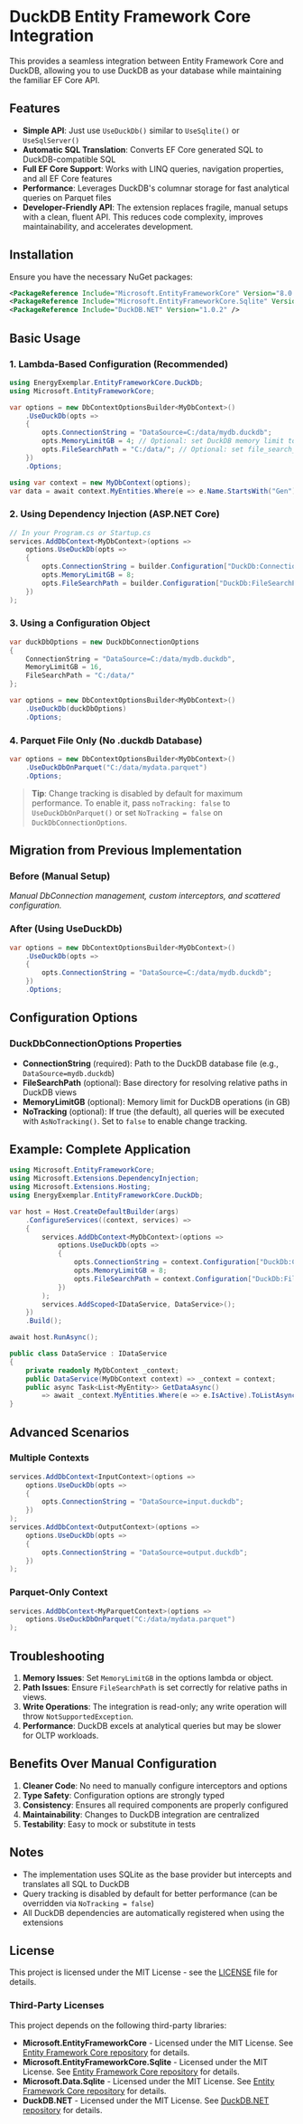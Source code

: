 # DuckDB Entity Framework Core Integration

This provides a seamless integration between Entity Framework Core and DuckDB, allowing you to use DuckDB as your database while maintaining the familiar EF Core API.

## Features

- **Simple API**: Just use `UseDuckDb()` similar to `UseSqlite()` or `UseSqlServer()`
- **Automatic SQL Translation**: Converts EF Core generated SQL to DuckDB-compatible SQL
- **Full EF Core Support**: Works with LINQ queries, navigation properties, and all EF Core features
- **Performance**: Leverages DuckDB's columnar storage for fast analytical queries on Parquet files
- **Developer-Friendly API**: The extension replaces fragile, manual setups with a clean, fluent API. This reduces code complexity, improves maintainability, and accelerates development.

## Installation

Ensure you have the necessary NuGet packages:
```xml
<PackageReference Include="Microsoft.EntityFrameworkCore" Version="8.0.0" />
<PackageReference Include="Microsoft.EntityFrameworkCore.Sqlite" Version="8.0.0" />
<PackageReference Include="DuckDB.NET" Version="1.0.2" />
```

## Basic Usage

### 1. Lambda-Based Configuration (Recommended)

```csharp
using EnergyExemplar.EntityFrameworkCore.DuckDb;
using Microsoft.EntityFrameworkCore;

var options = new DbContextOptionsBuilder<MyDbContext>()
    .UseDuckDb(opts =>
    {
        opts.ConnectionString = "DataSource=C:/data/mydb.duckdb";
        opts.MemoryLimitGB = 4; // Optional: set DuckDB memory limit to 4GB
        opts.FileSearchPath = "C:/data/"; // Optional: set file_search_path for relative views
    })
    .Options;

using var context = new MyDbContext(options);
var data = await context.MyEntities.Where(e => e.Name.StartsWith("Gen")).ToListAsync();
```

### 2. Using Dependency Injection (ASP.NET Core)

```csharp
// In your Program.cs or Startup.cs
services.AddDbContext<MyDbContext>(options =>
    options.UseDuckDb(opts =>
    {
        opts.ConnectionString = builder.Configuration["DuckDb:ConnectionString"];
        opts.MemoryLimitGB = 8;
        opts.FileSearchPath = builder.Configuration["DuckDb:FileSearchPath"];
    })
);
```

### 3. Using a Configuration Object

```csharp
var duckDbOptions = new DuckDbConnectionOptions
{
    ConnectionString = "DataSource=C:/data/mydb.duckdb",
    MemoryLimitGB = 16,
    FileSearchPath = "C:/data/"
};

var options = new DbContextOptionsBuilder<MyDbContext>()
    .UseDuckDb(duckDbOptions)
    .Options;
```

### 4. Parquet File Only (No .duckdb Database)

```csharp
var options = new DbContextOptionsBuilder<MyDbContext>()
    .UseDuckDbOnParquet("C:/data/mydata.parquet")
    .Options;
```

> **Tip**: Change tracking is disabled by default for maximum performance. To enable it, pass `noTracking: false` to `UseDuckDbOnParquet()` or set `NoTracking = false` on `DuckDbConnectionOptions`.

## Migration from Previous Implementation

### Before (Manual Setup)  
*Manual DbConnection management, custom interceptors, and scattered configuration.*

### After (Using UseDuckDb)
```csharp
var options = new DbContextOptionsBuilder<MyDbContext>()
    .UseDuckDb(opts =>
    {
        opts.ConnectionString = "DataSource=C:/data/mydb.duckdb";
    })
    .Options;
```

## Configuration Options

### DuckDbConnectionOptions Properties

- **ConnectionString** (required): Path to the DuckDB database file (e.g., `DataSource=mydb.duckdb`)
- **FileSearchPath** (optional): Base directory for resolving relative paths in DuckDB views
- **MemoryLimitGB** (optional): Memory limit for DuckDB operations (in GB)
- **NoTracking** (optional): If true (the default), all queries will be executed with `AsNoTracking()`. Set to `false` to enable change tracking.

## Example: Complete Application

```csharp
using Microsoft.EntityFrameworkCore;
using Microsoft.Extensions.DependencyInjection;
using Microsoft.Extensions.Hosting;
using EnergyExemplar.EntityFrameworkCore.DuckDb;

var host = Host.CreateDefaultBuilder(args)
    .ConfigureServices((context, services) =>
    {
        services.AddDbContext<MyDbContext>(options =>
            options.UseDuckDb(opts =>
            {
                opts.ConnectionString = context.Configuration["DuckDb:ConnectionString"];
                opts.MemoryLimitGB = 8;
                opts.FileSearchPath = context.Configuration["DuckDb:FileSearchPath"];
            })
        );
        services.AddScoped<IDataService, DataService>();
    })
    .Build();

await host.RunAsync();

public class DataService : IDataService
{
    private readonly MyDbContext _context;
    public DataService(MyDbContext context) => _context = context;
    public async Task<List<MyEntity>> GetDataAsync()
        => await _context.MyEntities.Where(e => e.IsActive).ToListAsync();
}
```

## Advanced Scenarios

### Multiple Contexts

```csharp
services.AddDbContext<InputContext>(options =>
    options.UseDuckDb(opts =>
    {
        opts.ConnectionString = "DataSource=input.duckdb";
    })
);
services.AddDbContext<OutputContext>(options =>
    options.UseDuckDb(opts =>
    {
        opts.ConnectionString = "DataSource=output.duckdb";
    })
);
```

### Parquet-Only Context

```csharp
services.AddDbContext<MyParquetContext>(options =>
    options.UseDuckDbOnParquet("C:/data/mydata.parquet")
);
```

## Troubleshooting

1. **Memory Issues**: Set `MemoryLimitGB` in the options lambda or object.
2. **Path Issues**: Ensure `FileSearchPath` is set correctly for relative paths in views.
3. **Write Operations**: The integration is read-only; any write operation will throw `NotSupportedException`.
4. **Performance**: DuckDB excels at analytical queries but may be slower for OLTP workloads.

## Benefits Over Manual Configuration

1. **Cleaner Code**: No need to manually configure interceptors and options
2. **Type Safety**: Configuration options are strongly typed
3. **Consistency**: Ensures all required components are properly configured
4. **Maintainability**: Changes to DuckDB integration are centralized
5. **Testability**: Easy to mock or substitute in tests

## Notes

- The implementation uses SQLite as the base provider but intercepts and translates all SQL to DuckDB
- Query tracking is disabled by default for better performance (can be overridden via `NoTracking = false`)
- All DuckDB dependencies are automatically registered when using the extensions

## License

This project is licensed under the MIT License - see the [LICENSE](LICENSE) file for details.

### Third-Party Licenses

This project depends on the following third-party libraries:

- **Microsoft.EntityFrameworkCore** - Licensed under the MIT License. See [Entity Framework Core repository](https://github.com/dotnet/efcore) for details.
- **Microsoft.EntityFrameworkCore.Sqlite** - Licensed under the MIT License. See [Entity Framework Core repository](https://github.com/dotnet/efcore) for details.
- **Microsoft.Data.Sqlite** - Licensed under the MIT License. See [Entity Framework Core repository](https://github.com/dotnet/efcore) for details.
- **DuckDB.NET** - Licensed under the MIT License. See [DuckDB.NET repository](https://github.com/DuckDB/duckdb-dotnet) for details.